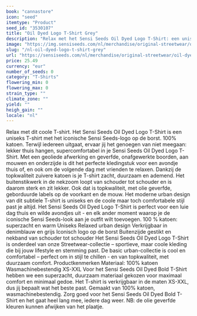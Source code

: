 ```yaml
---
book: "cannastore"
icon: "seed"
itemtype: "Product"
seed_id: "3530107"
title: "Oil Dyed Logo T-Shirt Grey"
description: "Relax met het Sensi Seeds Oil Dyed Logo T-Shirt: een uniseks T-shirt met een relaxed urban design en iconisch Sensi Seeds-logo. Koop nu online!"
image: "https://img.sensiseeds.com/nl/merchandise/original-streetwear/oil-dyed-logo-t-shirt-grey-image.png"
slug: "/nl-oil-dyed-logo-t-shirt-grey"
url: "https://sensiseeds.com/nl/merchandise/original-streetwear/oil-dyed-logo-t-shirt-grey?a_aid=cannastore"
price: 25.49
currency: "eur"
number_of_seeds: 0
category: "T-Shirts"
flowering_min: 0
flowering_max: 0
strain_type: ""
climate_zone: ""
yield: ""
heigh_gain: ""
locale: "nl"
---
```

Relax met dit coole T-shirt. Het Sensi Seeds Oil Dyed Logo T-Shirt is een uniseks T-shirt met het iconische Sensi Seeds-logo op de borst. 100% katoen. Terwijl iedereen uitgaat, ervaar jij het genoegen van niet meegaan: lekker thuis hangen, supercomfortabel in je Sensi Seeds Oil Dyed Logo T-Shirt. Met een geoliede afwerking en geverfde, onafgewerkte boorden, aan mouwen en onderzijde is dit het perfecte kledingstuk voor een avondje thuis of, en ook om de volgende dag met vrienden te relaxen. Dankzij de topkwaliteit zuivere katoen is je T-shirt zacht, duurzaam en ademend. Het buitenstikwerk in de nekzoom loopt van schouder tot schouder en is daarom sterk en zit lekker. Ook dat is topkwaliteit, met olie geverfde, geborduurde labels op de voorkant en de mouw. Het moderne urban design van dit subtiele T-shirt is uniseks en de coole maar toch comfortabele stijl past je altijd. Het Sensi Seeds Oil Dyed Logo T-Shirt is perfect voor een luie dag thuis en wilde avondjes uit - en elk ander moment waarop je de iconische Sensi Seeds-look aan je outfit wilt toevoegen. 100 % katoen: superzacht en warm Uniseks Relaxed urban design Verkrijgbaar in denimblauw en grijs Iconisch logo op de borst Buitenzijde gestikt en nekband van schouder tot schouder Het Sensi Seeds Oil Dyed Logo T-Shirt is onderdeel van onze Streetwear-collectie – sportieve, maar coole kleding die bij jouw lifestyle en stemming past. De basic urban-collectie is cool en comfortabel – perfect om in stijl te chillen - en van topkwaliteit, met duurzaam comfort. Productkenmerken Materiaal: 100% katoen Wasmachinebestendig XS-XXL Voor het Sensi Seeds Oil Dyed Bold T-Shirt hebben we een superzacht, duurzaam materiaal gekozen voor maximaal comfort en minimaal gedoe. Het T-shirt is verkrijgbaar in de maten XS-XXL, dus jij bepaalt wat het beste past. Gemaakt van 100% katoen, wasmachinebestendig. Zorg goed voor het Sensi Seeds Oil Dyed Bold T-Shirt en het gaat heel lang mee, iedere dag weer. NB: de olie geverfde kleuren kunnen afwijken van het plaatje.
